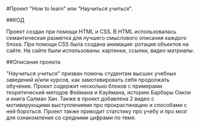 #Проект "How to learn" или "Научиться учиться".

##КОД

Проект создан при помощи HTML и CSS. В HTML использовалась семантическая разметка для лучшего смыслового описания каждого блока.
При помощи CSS была создана анимация: ротация объектов на сайте.
На сайте были использованы: картинки, ссылки, видео матриалы.

##Описание проекта

"Научиться учиться" призван помочь студентам высших учебных заведений и/или курсов, как замотивировать себя продолжать обучение. Проект содержит несколько блоков с примерами теоретический методов Феймана и Кауймана, историю Барбары Оакли и книга Салман Хан. Также в проект добавлена 2 видео с мотивирующими выступлениями про прокрастинацию и способами с ней бороться. Проект также приводит статстику про учебу и про мозг для ознакомления со средними цифрами по теме.
